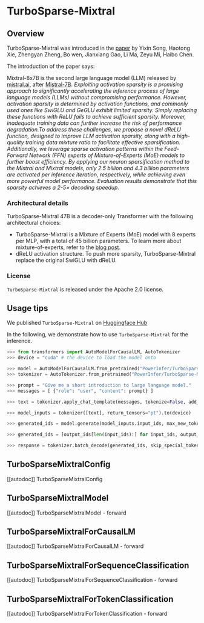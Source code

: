 <!--Copyright 2023 Mistral AI and The HuggingFace Team. All rights reserved.
<!--Copyright 2023 SJTU IPADS. All rights reserved.

Licensed under the Apache License, Version 2.0 (the "License"); you may not use this file except in compliance with
the License. You may obtain a copy of the License at

http://www.apache.org/licenses/LICENSE-2.0

Unless required by applicable law or agreed to in writing, software distributed under the License is distributed on
an "AS IS" BASIS, WITHOUT WARRANTIES OR CONDITIONS OF ANY KIND, either express or implied. See the License for the
specific language governing permissions and limitations under the License.

⚠️ Note that this file is in Markdown but contain specific syntax for our doc-builder (similar to MDX) that may not be
rendered properly in your Markdown viewer.

-->
# TurboSparse-Mixtral

## Overview

TurboSparse-Mixtral was introduced in the [paper](https://arxiv.org/abs/2406.05955) by Yixin Song, Haotong Xie, Zhengyan Zheng, Bo wen, Jianxiang Gao, Li Ma, Zeyu Mi, Haibo Chen.

The introduction of the paper says:

Mixtral-8x7B is the second large language model (LLM) released by [mistral.ai](https://mistral.ai/), after [Mistral-7B](mistral).
*Exploiting activation sparsity is a promising approach to significantly accelerating the inference process of large language models (LLMs) without compromising performance. However, activation sparsity is determined by activation functions, and commonly used ones like SwiGLU and GeGLU exhibit limited sparsity. Simply replacing these functions with ReLU fails to achieve sufficient sparsity. Moreover, inadequate training data can further increase the risk of performance degradation.To address these challenges, we propose a novel dReLU function, designed to improve LLM activation sparsity, along with a high-quality training data mixture ratio to facilitate effective sparsification. Additionally, we leverage sparse activation patterns within the Feed-Forward Network (FFN) experts of Mixture-of-Experts (MoE) models to further boost efficiency. By applying our neuron sparsification method to the Mistral and Mixtral models, only 2.5 billion and 4.3 billion parameters are activated per inference iteration, respectively, while achieving even more powerful model performance. Evaluation results demonstrate that this sparsity achieves a 2-5× decoding speedup.*

### Architectural details

TurboSparse-Mixtral 47B is a decoder-only Transformer with the following architectural choices:

- TurboSparse-Mixtral is a Mixture of Experts (MoE) model with 8 experts per MLP, with a total of 45 billion parameters. To learn more about mixture-of-experts, refer to the [blog post](https://huggingface.co/blog/moe).
- dReLU activation structure. To push more sparsity, TurboSparse-Mixtral replace the original SwiGLU with dReLU.

### License

`TurboSparse-Mixtral` is released under the Apache 2.0 license.

## Usage tips

We published `TurboSparse-Mixtral` on [Huggingface Hub](https://huggingface.co/PowerInfer)

In the following, we demonstrate how to use `TurboSparse-Mixtral` for the inference. 

```python
>>> from transformers import AutoModelForCausalLM, AutoTokenizer
>>> device = "cuda" # the device to load the model onto

>>> model = AutoModelForCausalLM.from_pretrained("PowerInfer/TurboSparse-Mixtral", torch_dtype="auto", device_map="auto")
>>> tokenizer = AutoTokenizer.from_pretrained("PowerInfer/TurboSparse-Mixtral")

>>> prompt = "Give me a short introduction to large language model."
>>> messages = [ {"role": "user", "content": prompt} ]

>>> text = tokenizer.apply_chat_template(messages, tokenize=False, add_generation_prompt=True)

>>> model_inputs = tokenizer([text], return_tensors="pt").to(device)

>>> generated_ids = model.generate(model_inputs.input_ids, max_new_tokens=512, do_sample=False)

>>> generated_ids = [output_ids[len(input_ids):] for input_ids, output_ids in zip(model_inputs.input_ids, generated_ids)]

>>> response = tokenizer.batch_decode(generated_ids, skip_special_tokens=True)[0]
```

## TurboSparseMixtralConfig

[[autodoc]] TurboSparseMixtralConfig

## TurboSparseMixtralModel

[[autodoc]] TurboSparseMixtralModel
    - forward

## TurboSparseMixtralForCausalLM

[[autodoc]] TurboSparseMixtralForCausalLM
    - forward

## TurboSparseMixtralForSequenceClassification

[[autodoc]] TurboSparseMixtralForSequenceClassification
    - forward

## TurboSparseMixtralForTokenClassification

[[autodoc]] TurboSparseMixtralForTokenClassification
    - forward
